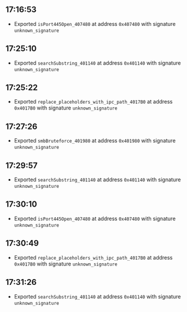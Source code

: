 
## 17:16:53
- Exported `isPort445Open_407480` at address `0x407480` with signature `unknown_signature`

## 17:25:10
- Exported `searchSubstring_401140` at address `0x401140` with signature `unknown_signature`

## 17:25:22
- Exported `replace_placeholders_with_ipc_path_4017B0` at address `0x4017B0` with signature `unknown_signature`

## 17:27:26
- Exported `smbBruteforce_401980` at address `0x401980` with signature `unknown_signature`

## 17:29:57
- Exported `searchSubstring_401140` at address `0x401140` with signature `unknown_signature`

## 17:30:10
- Exported `isPort445Open_407480` at address `0x407480` with signature `unknown_signature`

## 17:30:49
- Exported `replace_placeholders_with_ipc_path_4017B0` at address `0x4017B0` with signature `unknown_signature`

## 17:31:26
- Exported `searchSubstring_401140` at address `0x401140` with signature `unknown_signature`
